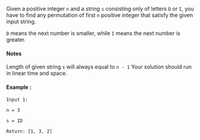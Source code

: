 Given a positive integer `n` and a string `s` consisting only of letters `D` or `I`, you have to find any permutation of first `n` positive integer that satisfy the given input string.

`D` means the next number is smaller, while `I` means the next number is greater.

#### Notes

Length of given string `s` will always equal to `n - 1`
Your solution should run in linear time and space.

#### Example :
```
Input 1:

n = 3

s = ID

Return: [1, 3, 2]
```
